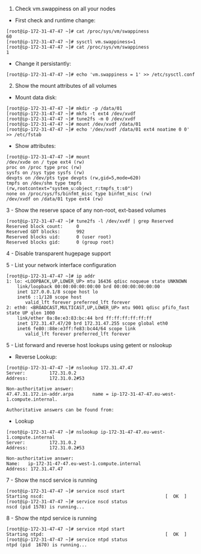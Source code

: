 1. Check vm.swappiness on all your nodes
- First check and runtime change:
```
[root@ip-172-31-47-47 ~]# cat /proc/sys/vm/swappiness
60
[root@ip-172-31-47-47 ~]# sysctl vm.swappiness=1
[root@ip-172-31-47-47 ~]# cat /proc/sys/vm/swappiness
1
```
- Change it persistantly:
```
[root@ip-172-31-47-47 ~]# echo 'vm.swappiness = 1' >> /etc/sysctl.conf
```
2. Show the mount attributes of all volumes
- Mount data disk:
```
[root@ip-172-31-47-47 ~]# mkdir -p /data/01
[root@ip-172-31-47-47 ~]# mkfs -t ext4 /dev/xvdf
[root@ip-172-31-47-47 ~]# tune2fs -m 0 /dev/xvdf
[root@ip-172-31-47-47 ~]# mount /dev/xvdf /data/01
[root@ip-172-31-47-47 ~]# echo '/dev/xvdf /data/01 ext4 noatime 0 0' >> /etc/fstab
```
- Show attributes:
```
[root@ip-172-31-47-47 ~]# mount
/dev/xvde on / type ext4 (rw)
proc on /proc type proc (rw)
sysfs on /sys type sysfs (rw)
devpts on /dev/pts type devpts (rw,gid=5,mode=620)
tmpfs on /dev/shm type tmpfs (rw,rootcontext="system_u:object_r:tmpfs_t:s0")
none on /proc/sys/fs/binfmt_misc type binfmt_misc (rw)
/dev/xvdf on /data/01 type ext4 (rw)
```
3 - Show the reserve space of any non-root, ext-based volumes
```
[root@ip-172-31-47-47 ~]# tune2fs -l /dev/xvdf | grep Reserved
Reserved block count:     0
Reserved GDT blocks:      992
Reserved blocks uid:      0 (user root)
Reserved blocks gid:      0 (group root)
```
4 - Disable transparent hugepage support

5 - List your network interface configuration
```
[root@ip-172-31-47-47 ~]# ip addr
1: lo: <LOOPBACK,UP,LOWER_UP> mtu 16436 qdisc noqueue state UNKNOWN
    link/loopback 00:00:00:00:00:00 brd 00:00:00:00:00:00
    inet 127.0.0.1/8 scope host lo
    inet6 ::1/128 scope host
       valid_lft forever preferred_lft forever
2: eth0: <BROADCAST,MULTICAST,UP,LOWER_UP> mtu 9001 qdisc pfifo_fast state UP qlen 1000
    link/ether 0a:8e:e3:83:bc:44 brd ff:ff:ff:ff:ff:ff
    inet 172.31.47.47/20 brd 172.31.47.255 scope global eth0
    inet6 fe80::88e:e3ff:fe83:bc44/64 scope link
       valid_lft forever preferred_lft forever
```
5 - List forward and reverse host lookups using getent or nslookup
- Reverse Lookup:
```
[root@ip-172-31-47-47 ~]# nslookup 172.31.47.47
Server:         172.31.0.2
Address:        172.31.0.2#53

Non-authoritative answer:
47.47.31.172.in-addr.arpa       name = ip-172-31-47-47.eu-west-1.compute.internal.

Authoritative answers can be found from:

```
- Lookup
```
[root@ip-172-31-47-47 ~]# nslookup ip-172-31-47-47.eu-west-1.compute.internal
Server:         172.31.0.2
Address:        172.31.0.2#53

Non-authoritative answer:
Name:   ip-172-31-47-47.eu-west-1.compute.internal
Address: 172.31.47.47
```
7 - Show the nscd service is running
```
[root@ip-172-31-47-47 ~]# service nscd start
Starting nscd:                                             [  OK  ]
[root@ip-172-31-47-47 ~]# service nscd status
nscd (pid 1578) is running...
```
8 - Show the ntpd service is running
```
[root@ip-172-31-47-47 ~]# service ntpd start
Starting ntpd:                                             [  OK  ]
[root@ip-172-31-47-47 ~]# service ntpd status
ntpd (pid  1670) is running...
```